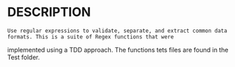 # DESCRIPTION
	Use regular expressions to validate, separate, and extract common data formats. This is a suite of Regex functions that were 
implemented using a TDD approach. The functions tets files are found in the Test folder.
